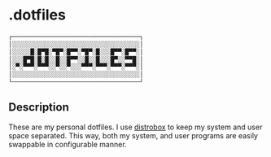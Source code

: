 # .dotfiles

```txt
┌───────────────────────────────────┐
│░░░░░░░░░░░░░░░░░░░░░░░░░░░░░░░░░░░│
│░░░░░█░█▀█░▀█▀░█▀▀░▀█▀░█░░░█▀▀░█▀▀░│
│░░░█▀█░█░█░░█░░█▀▀░░█░░█░░░█▀░░▀▀█░│
│░▀░▀▀▀░▀▀▀░░▀░░▀░░░▀▀▀░▀▀▀░▀▀▀░▀▀▀░│
│░░░░░░░░░░░░░░░░░░░░░░░░░░░░░░░░░░░│
└───────────────────────────────────┘
```
## Description
These are my personal dotfiles. I use [distrobox](https://distrobox.it/) to keep my system and user space separated. This way, both my system, and user programs are easily swappable in configurable manner.
